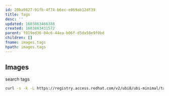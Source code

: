 ```yaml
---
id: 20ba9827-91fb-4f74-b6ec-e069ab12df39
title: Tags
desc: ''
updated: 1603863466388
created: 1603863431572
parent: f019ed36-04c6-44ea-b06f-d5da58e9f0bd
children: []
fname: images.tags
hpath: images.tags
---
```

## Images

search tags

```bash
curl -s -k -L https://registry.access.redhat.com/v2/ubi8/ubi-minimal/tags/list | python -m json.tool
```

